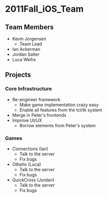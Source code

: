 2011Fall\_iOS\_Team
===================

Team Members
------------

-   Kevin Jorgensen
    -   Team Lead
-   Ian Ackerman
-   Jordan Salter
-   Luca Weihs

Projects
--------

### Core Infrastructure

-   Re-engineer framework
    -   Make game implementation crazy easy
    -   Enable all features from the tcl/tk system
-   Merge in Peter's frontends
-   Improve UI/UX
    -   Borrow elements from Peter's system

### Games

-   Connections (Ian)
    -   Talk to the server
    -   Fix bugs
-   Othello (Luca)
    -   Talk to the server
    -   Fix bugs
-   QuickCross (Jordan)
    -   Talk to the server
    -   Fix bugs

